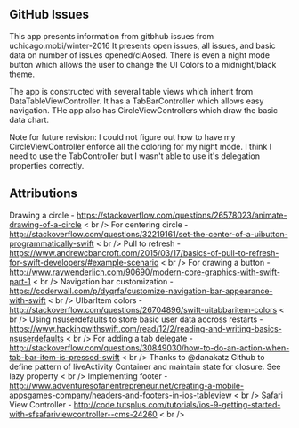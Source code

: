 ## GitHub Issues

This app presents information from gitbhub issues from uchicago.mobi/winter-2016
It presents open issues, all issues, and basic data on number of issues opened/clAosed. There is even a night mode button which allows the user to change the UI Colors to a midnight/black theme.

The app is constructed with several table views which inherit from DataTableViewController. It has a TabBarController which allows easy navigation. THe app also has CircleViewControllers which draw the basic data chart. 

Note for future revision: I could not figure out how to have my CircleViewController enforce all the coloring for my night mode. I think I need to use the TabController but I wasn't able to use it's delegation properties correctly. 

## Attributions

Drawing a circle -  https://stackoverflow.com/questions/26578023/animate-drawing-of-a-circle < br />
For centering circle -  http://stackoverflow.com/questions/32219161/set-the-center-of-a-uibutton-programmatically-swift < br />
Pull to refresh - https://www.andrewcbancroft.com/2015/03/17/basics-of-pull-to-refresh-for-swift-developers/#example-scenario < br />
For drawing a button - http://www.raywenderlich.com/90690/modern-core-graphics-with-swift-part-1 < br />
Navigation bar customization - https://coderwall.com/p/dyqrfa/customize-navigation-bar-appearance-with-swift  < br />
UIbarItem colors - http://stackoverflow.com/questions/26704896/swift-uitabbaritem-colors < br />
Using nsuserdefaults to store basic user data accross restarts - https://www.hackingwithswift.com/read/12/2/reading-and-writing-basics-nsuserdefaults < br />
For adding a tab delegate - http://stackoverflow.com/questions/30849030/how-to-do-an-action-when-tab-bar-item-is-pressed-swift < br />
Thanks to @danakatz Github to define pattern of liveActivity Container and maintain state for closure. See lazy property < br />
Implementing footer - http://www.adventuresofanentrepreneur.net/creating-a-mobile-appsgames-company/headers-and-footers-in-ios-tableview < br />
Safari View Controller - http://code.tutsplus.com/tutorials/ios-9-getting-started-with-sfsafariviewcontroller--cms-24260  < br />
 
